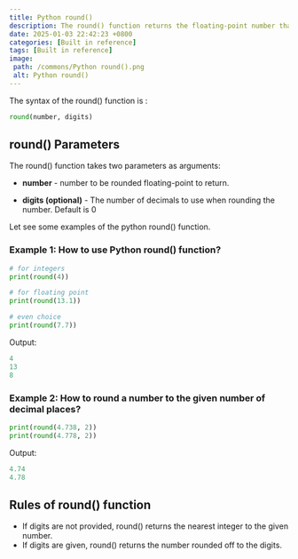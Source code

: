 ```yaml
---
title: Python round()
description: The round() function returns the floating-point number that will be rounded to the given decimal number.
date: 2025-01-03 22:42:23 +0800
categories: [Built in reference]
tags: [Built in reference]
image:
 path: /commons/Python round().png
 alt: Python round()
---
```


The syntax of the round() function is :

```python
round(number, digits)
```

## round() Parameters

The round() function takes two parameters as arguments:

* **number** \- number to be rounded floating-point to return.  
<script type="text/javascript">
	atOptions = {
		'key' : 'f934c5057f4cfe34762901514605d248',
		'format' : 'iframe',
		'height' : 180,
		'width' : 300,
		'params' : {}
	};
</script>
<script type="text/javascript" src="//www.highperformanceformat.com/f934c5057f4cfe34762901514605d248/invoke.js"></script>
* **digits (optional)** \- The number of decimals to use when rounding the number. Default is 0

Let see some examples of the python round() function.

### Example 1: How to use Python round() function?

```python
# for integers
print(round(4))

# for floating point
print(round(13.1))

# even choice
print(round(7.7))

```
<script type="text/javascript">
	atOptions = {
		'key' : 'f934c5057f4cfe34762901514605d248',
		'format' : 'iframe',
		'height' : 180,
		'width' : 300,
		'params' : {}
	};
</script>
<script type="text/javascript" src="//www.highperformanceformat.com/f934c5057f4cfe34762901514605d248/invoke.js"></script>

Output:

```python
4
13
8

```

### Example 2: How to round a number to the given number of decimal places?

```python
print(round(4.738, 2))
print(round(4.778, 2))

```
<script type="text/javascript">
	atOptions = {
		'key' : 'f934c5057f4cfe34762901514605d248',
		'format' : 'iframe',
		'height' : 180,
		'width' : 300,
		'params' : {}
	};
</script>
<script type="text/javascript" src="//www.highperformanceformat.com/f934c5057f4cfe34762901514605d248/invoke.js"></script>

Output:

```python
4.74
4.78

```

## Rules of round() function

* If digits are not provided, round() returns the nearest integer to the given number.  
* If digits are given, round() returns the number rounded off to the digits.